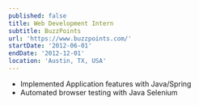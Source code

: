 ```yaml
---
published: false
title: Web Development Intern
subtitle: BuzzPoints
url: 'https://www.buzzpoints.com/'
startDate: '2012-06-01'
endDate: '2012-12-01'
location: 'Austin, TX, USA'
---
```

* Implemented Application features with Java/Spring
* Automated browser testing with Java Selenium
